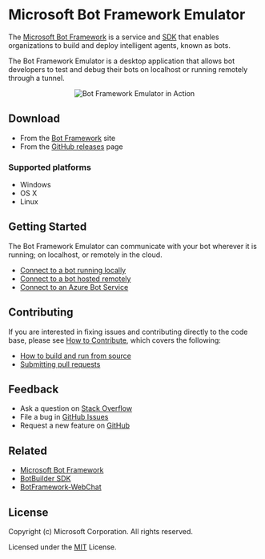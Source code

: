 # Microsoft Bot Framework Emulator

The [Microsoft Bot Framework](https://botframework.com) is a service and [SDK](https://github.com/Microsoft/BotBuilder) that enables organizations to build and deploy intelligent agents, known as bots.

The Bot Framework Emulator is a desktop application that allows bot developers to test and debug their bots on localhost or running remotely through a tunnel.

<p align="center">
    <img alt="Bot Framework Emulator in Action" src="https://github.com/Microsoft/BotFramework-Emulator/wiki/Computers.png" />
</p>

## Download

* From the [Bot Framework](https://emulator.botframework.com) site
* From the [GitHub releases](https://github.com/Microsoft/BotFramework-Emulator/releases) page

### Supported platforms

* Windows
* OS X
* Linux

## Getting Started

The Bot Framework Emulator can communicate with your bot wherever it is running; on localhost, or remotely in the cloud.
* [Connect to a bot running locally](https://github.com/Microsoft/BotFramework-Emulator/wiki/Getting-Started#connect-to-a-bot-running-on-localhost)
* [Connect to a bot hosted remotely](https://github.com/Microsoft/BotFramework-Emulator/wiki/Getting-Started#connect-to-a-bot-hosted-remotely)
* [Connect to an Azure Bot Service](https://github.com/Microsoft/BotFramework-Emulator/wiki/Getting-Started#connect-to-an-azure-bot-service)

## Contributing

If you are interested in fixing issues and contributing directly to the code base, please see [How to Contribute](https://github.com/Microsoft/BotFramework-Emulator/wiki/How-to-Contribute), which covers the following:
* [How to build and run from source](https://github.com/Microsoft/BotFramework-Emulator/wiki/How-to-Contribute#clone-and-build)
* [Submitting pull requests](https://github.com/Microsoft/BotFramework-Emulator/wiki/How-to-Contribute#pull-requests)

## Feedback

* Ask a question on [Stack Overflow](https://stackoverflow.com/questions/tagged/botframework)
* File a bug in [GitHub Issues](https://github.com/Microsoft/BotFramework-Emulator/wiki/Submitting-Bugs-&-Suggestions)
* Request a new feature on [GitHub](https://github.com/Microsoft/BotFramework-Emulator/wiki/Submitting-Bugs-&-Suggestions)

## Related

* [Microsoft Bot Framework](https://botframework.com)
* [BotBuilder SDK](https://github.com/Microsoft/BotBuilder)
* [BotFramework-WebChat](https://github.com/Microsoft/BotFramework-WebChat)

## License

Copyright (c) Microsoft Corporation. All rights reserved.

Licensed under the [MIT](LICENSE.txt) License.
